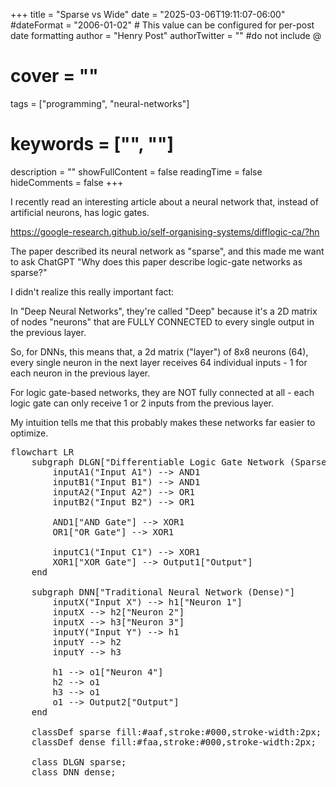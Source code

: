 +++
title = "Sparse vs Wide"
date = "2025-03-06T19:11:07-06:00"
#dateFormat = "2006-01-02" # This value can be configured for per-post date formatting
author = "Henry Post"
authorTwitter = "" #do not include @
# cover = ""
tags = ["programming", "neural-networks"]
# keywords = ["", ""]
description = ""
showFullContent = false
readingTime = false
hideComments = false
+++

<script type="module">
import mermaid from 'https://cdn.jsdelivr.net/npm/mermaid@11/dist/mermaid.esm.min.mjs';
mermaid.initialize({ startOnLoad: true });
</script>

I recently read an interesting article about a neural network that, instead of artificial neurons, has logic gates.

<https://google-research.github.io/self-organising-systems/difflogic-ca/?hn>

The paper described its neural network as "sparse", and this made me want to ask ChatGPT "Why does this paper describe logic-gate networks as sparse?"

I didn't realize this really important fact:

In "Deep Neural Networks", they're called "Deep" because it's a 2D matrix of nodes "neurons" that are FULLY CONNECTED to every single output in the previous layer.

So, for DNNs, this means that, a 2d matrix ("layer") of 8x8 neurons (64), every single neuron in the next layer receives 64 individual inputs - 1 for each neuron in the previous layer.

For logic gate-based networks, they are NOT fully connected at all - each logic gate can only receive 1 or 2 inputs from the previous layer.

My intuition tells me that this probably makes these networks far easier to optimize.

<pre class="mermaid">
flowchart LR
    subgraph DLGN["Differentiable Logic Gate Network (Sparse)"]
        inputA1("Input A1") --> AND1
        inputB1("Input B1") --> AND1
        inputA2("Input A2") --> OR1
        inputB2("Input B2") --> OR1
        
        AND1["AND Gate"] --> XOR1
        OR1["OR Gate"] --> XOR1
        
        inputC1("Input C1") --> XOR1
        XOR1["XOR Gate"] --> Output1["Output"]
    end

    subgraph DNN["Traditional Neural Network (Dense)"]
        inputX("Input X") --> h1["Neuron 1"]
        inputX --> h2["Neuron 2"]
        inputX --> h3["Neuron 3"]
        inputY("Input Y") --> h1
        inputY --> h2
        inputY --> h3
        
        h1 --> o1["Neuron 4"]
        h2 --> o1
        h3 --> o1
        o1 --> Output2["Output"]
    end

    classDef sparse fill:#aaf,stroke:#000,stroke-width:2px;
    classDef dense fill:#faa,stroke:#000,stroke-width:2px;

    class DLGN sparse;
    class DNN dense;
</pre>